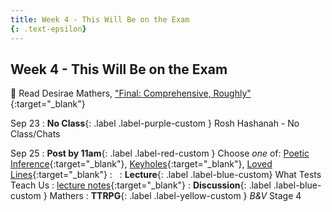 ```yaml
---
title: Week 4 - This Will Be on the Exam
{: .text-epsilon}
---
```


## Week 4 - This Will Be on the Exam

📖 Read Desirae Mathers, ["Final: Comprehensive, Roughly"](/ws297y/assets/pdfs/matherly_final_comprehensive_roughly.pdf){:target="_blank"}   

Sep 23
: **No Class**{: .label .label-purple-custom } Rosh Hashanah - No Class/Chats

Sep 25
: **Post by 11am**{: .label .label-red-custom } Choose *one* of: [Poetic Inference](https://visforvali.github.io/ws297y/prompts/#loved-lines){:target="_blank"}, [Keyholes](https://visforvali.github.io/ws297y/prompts/#keyholes){:target="_blank"}, [Loved Lines](https://visforvali.github.io/ws297y/prompts/#loved-lines){:target="_blank"}
  : &nbsp;
: **Lecture**{: .label .label-blue-custom} What Tests Teach Us
  : [lecture notes](/ws297y/notes-4.1){:target="_blank"}
: **Discussion**{: .label .label-blue-custom } Mathers
: **TTRPG**{: .label .label-yellow-custom } *B&V* Stage 4